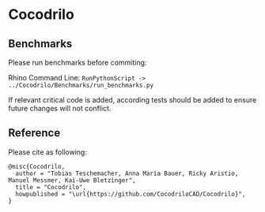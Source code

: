 # Cocodrilo

## Benchmarks

Please run benchmarks before commiting:

Rhino Command Line: `RunPythonScript -> ../Cocodrilo/Benchmarks/run_benchmarks.py`

If relevant critical code is added, according tests should be added to ensure future changes will not conflict.

## Reference

Please cite as following:

```
@misc{Cocodrilo,
  author = "Tobias Teschemacher, Anna Maria Bauer, Ricky Aristio, Manuel Messmer, Kai-Uwe Bletzinger",
  title = "Cocodrilo",
  howpublished = "\url{https://github.com/CocodriloCAD/Cocodrilo}",
}
```
